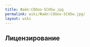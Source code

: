 ```yaml
---
title: Файл:C8Ooo-5CH5w.jpg
permalink: wiki/Файл:C8Ooo-5CH5w.jpg/
layout: wiki
---
```


## Лицензирование
